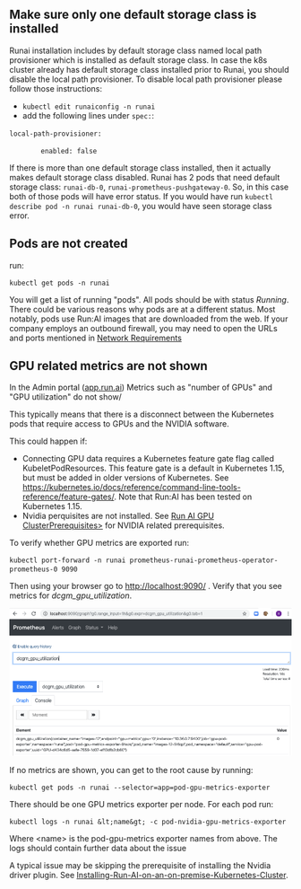  ## Make sure only one default storage class is installed
 
 Runai installation includes by default storage class named local path provisioner which is installed as default storage class. In case the k8s cluster already has default storage class installed prior to Runai, you should disable the local path provisioner.
 To disable local path provisioner please follow those instructions:
 *  `kubectl edit runaiconfig -n runai`
 *  add the following lines under `spec:`:
 
 `local-path-provisioner:`
 
     `enabled: false`
 
 If there is more than one default storage class installed, then it actually makes default storage class disabled. Runai has 2 pods that need default storage class: `runai-db-0`, `runai-prometheus-pushgateway-0`. So, in this case both of those pods will have error status. If you would have run `kubectl describe pod -n runai runai-db-0`, you would have seen storage class error.

 ## Pods are not created

run:

    kubectl get pods -n runai

You will get a list of running "pods". All pods should be with status _Running_. There could be various reasons why pods are at a different status. Most notably, pods use Run:AI images that are downloaded from the web. If your company employs an outbound firewall, you may need to open the URLs and ports mentioned in [Network Requirements](Run-AI-GPU-Cluster-Prerequisites/#network-requirements)

## GPU related metrics are not shown

In the Admin portal (<a href="https://app.run.ai" target="_self">app.run.ai</a>) Metrics such as "number of GPUs" and "GPU utilization" do not show/

This typically means that there is a disconnect between the Kubernetes pods that require access to GPUs and the NVIDIA software.

This could happen if:

*   Connecting GPU data requires a Kubernetes feature gate flag called KubeletPodResources. This feature gate is a default in Kubernetes 1.15, but must be added in older versions of Kubernetes.  See <https://kubernetes.io/docs/reference/command-line-tools-reference/feature-gates/>. Note that Run:AI has been tested on Kubernetes 1.15.
*   Nvidia perquisites are not installed. See [Run AI GPU ClusterPrerequisites>](Run-AI-GPU-Cluster-Prerequisites/#nvidia-driver) for NVIDIA related prerequisites.

 To verify whether GPU metrics are exported run:  

    kubectl port-forward -n runai prometheus-runai-prometheus-operator-prometheus-0 9090

 Then using your browser go to <http://localhost:9090/> . Verify that you see metrics for _dcgm\_gpu\_utilization_.

![mceclip1.png](img/mceclip1.png)

 

 If no metrics are shown, you can get to the root cause by running: 

    kubectl get pods -n runai --selector=app=pod-gpu-metrics-exporter

 There should be one GPU metrics exporter per node. For each pod run: 

    kubectl logs -n runai &lt;name&gt; -c pod-nvidia-gpu-metrics-exporter

 Where &lt;name&gt; is the pod-gpu-metrics exporter names from above. The logs should contain further data about the issue

A typical issue may be skipping the prerequisite of installing the Nvidia driver plugin. See  [Installing-Run-AI-on-an-on-premise-Kubernetes-Cluster](Installing-Run-AI-on-an-on-premise-Kubernetes-Cluster/#step-2-nvidia). 

 